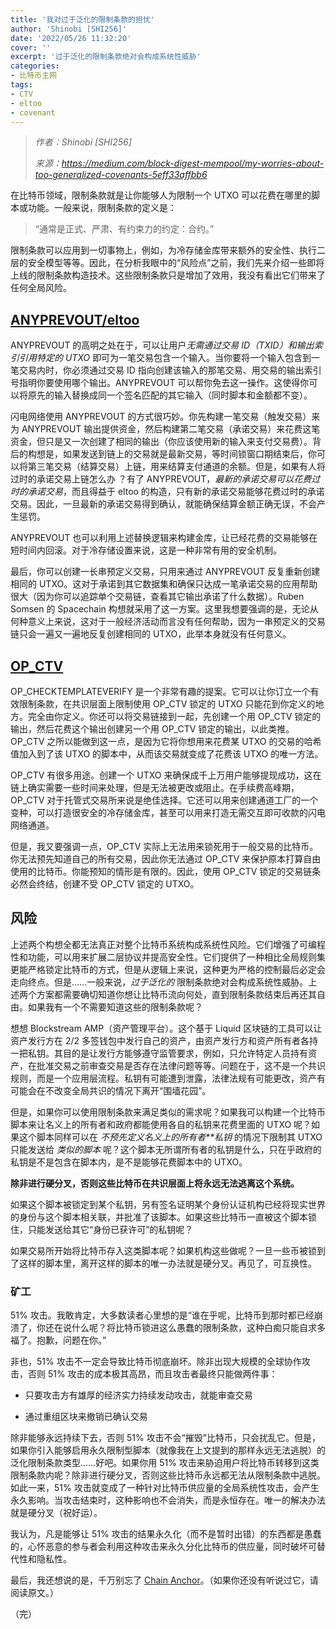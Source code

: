 ```yaml
---
title: '我对过于泛化的限制条款的担忧'
author: 'Shinobi [SHI256]'
date: '2022/05/26 11:32:20'
cover: ''
excerpt: '过于泛化的限制条款绝对会构成系统性威胁'
categories:
- 比特币主网
tags:
- CTV
- eltoo
- covenant
---
```



> *作者：Shinobi [SHI256]*
> 
> *来源：<https://medium.com/block-digest-mempool/my-worries-about-too-generalized-covenants-5eff33affbb6>*



在比特币领域，限制条款就是让你能够人为限制一个 UTXO 可以花费在哪里的脚本或功能。一般来说，限制条款的定义是：

> “通常是正式、严肃、有约束力的约定：合约。”

限制条款可以应用到一切事物上，例如，为冷存储金库带来额外的安全性、执行二层的安全模型等等。因此，在分析我眼中的“风险点”之前，我们先来介绍一些即将上线的限制条款构造技术。这些限制条款只是增加了效用，我没有看出它们带来了任何全局风险。

## [ANYPREVOUT/eltoo](https://anyprevout.xyz/)

ANYPREVOUT 的高明之处在于，可以让用户*无需通过交易 ID（TXID）和输出索引引用特定的 UTXO* 即可为一笔交易包含一个输入。当你要将一个输入包含到一笔交易内时，你必须通过交易 ID 指向创建该输入的那笔交易、用交易的输出索引号指明你要使用哪个输出。ANYPREVOUT 可以帮你免去这一操作。这使得你可以将原先的输入替换成同一个签名匹配的其它输入（同时脚本和金额都不变）。

闪电网络使用 ANYPREVOUT 的方式很巧妙。你先构建一笔交易（触发交易）来为 ANYPREVOUT 输出提供资金，然后构建第二笔交易（承诺交易）来花费这笔资金，但只是又一次创建了相同的输出（你应该使用新的输入来支付交易费）。背后的构想是，如果发送到链上的交易就是最新交易，等时间锁窗口期结束后，你可以将第三笔交易（结算交易）上链，用来结算支付通道的余额。但是，如果有人将过时的承诺交易上链怎么办 ？有了 ANYPREVOUT，*最新的承诺交易可以花费过时的承诺交易*，而且得益于 eltoo 的构造，只有新的承诺交易能够花费过时的承诺交易。因此，一旦最新的承诺交易得到确认，就能确保结算金额正确无误，不会产生惩罚。

ANYPREVOUT 也可以利用上述替换逻辑来构建金库，让已经花费的交易能够在短时间内回滚。对于冷存储设置来说，这是一种非常有用的安全机制。

最后，你可以创建一长串预定义交易，只用来通过 ANYPREVOUT 反复重新创建相同的 UTXO。这对于承诺到其它数据集和确保只达成一笔承诺交易的应用帮助很大（因为你可以追踪单个交易链，查看其它输出承诺了什么数据）。Ruben Somsen 的 Spacechain 构想就采用了这一方案。这里我想要强调的是，无论从何种意义上来说，这对于一般经济活动而言没有任何帮助，因为一串预定义的交易链只会一遍又一遍地反复创建相同的 UTXO，此举本身就没有任何意义。

## [OP_CTV](https://utxos.org/uses)

OP_CHECKTEMPLATEVERIFY 是一个非常有趣的提案。它可以让你订立一个有效限制条款，在共识层面上限制使用 OP_CTV 锁定的 UTXO 只能花到你定义的地方。完全由你定义。你还可以将交易链接到一起，先创建一个用 OP_CTV 锁定的输出，然后花费这个输出创建另一个用 OP_CTV 锁定的输出，以此类推。OP_CTV 之所以能做到这一点，是因为它将你想用来花费某 UTXO 的交易的哈希值加入到了该 UTXO 的脚本中，从而该交易就变成了花费该 UTXO 的唯一方法。

OP_CTV 有很多用途。创建一个 UTXO 来确保成千上万用户能够提现成功，这在链上确实需要一些时间来处理，但是无法被更改或阻止。在手续费高峰期，OP_CTV 对于托管式交易所来说是绝佳选择。它还可以用来创建通道工厂的一个变种，可以打造很安全的冷存储金库，甚至可以用来打造无需交互即可收款的闪电网络通道。

但是，我又要强调一点，OP_CTV 实际上无法用来锁死用于一般交易的比特币。你无法预先知道自己的所有交易，因此你无法通过 OP_CTV 来保护原本打算自由使用的比特币。你能预知的情形是有限的。因此，使用 OP_CTV 锁定的交易链条必然会终结，创建不受 OP_CTV 锁定的 UTXO。

## 风险

上述两个构想全都无法真正对整个比特币系统构成系统性风险。它们增强了可编程性和功能，可以用来扩展二层协议并提高安全性。它们提供了一种相比全局规则集更能严格锁定比特币的方式，但是从逻辑上来说，这种更为严格的控制最后必定会走向终点。但是……一般来说，*过于泛化的* 限制条款绝对会构成系统性威胁。上述两个方案都需要确切知道你想让比特币流向何处，直到限制条款结束后再还其自由。如果我有一个不需要知道这些的限制条款呢？

想想 Blockstream AMP（资产管理平台）。这个基于 Liquid 区块链的工具可以让资产发行方在 2/2 多签钱包中发行自己的资产，由资产发行方和资产所有者各持一把私钥。其目的是让发行方能够遵守监管要求，例如，只允许特定人员持有资产，在批准交易之前审查交易是否存在法律问题等等。问题在于，这不是一个共识规则，而是一个应用层流程。私钥有可能遭到泄露，法律法规有可能更改，资产有可能会在不改变全局共识的情况下离开“围墙花园”。

但是，如果你可以使用限制条款来满足类似的需求呢？如果我可以构建一个比特币脚本来让名义上的所有者和政府都能使用各自的私钥来花费里面的 UTXO 呢？如果这个脚本同样可以在 *不预先定义名义上的所有者**私钥* 的情况下限制其 UTXO 只能发送给 *类似的脚本* 呢？这个脚本无所谓所有者的私钥是什么，只在乎政府的私钥是不是包含在脚本内，是不是能够花费脚本中的 UTXO。

**除非进行硬分叉，否则这些比特币在共识层面上将永远无法逃离这个系统。**

如果这个脚本被锁定到某个私钥，另有签名证明某个身份认证机构已经将现实世界的身份与这个脚本相关联，并批准了该脚本。如果这些比特币一直被这个脚本锁住，只能发送给其它“身份已获许可”的私钥呢？

如果交易所开始将比特币存入这类脚本呢？如果机构这些做呢？一旦一些币被锁到了这样的脚本里，离开这样的脚本的唯一办法就是硬分叉。再见了，可互换性。

### 矿工

51% 攻击。我敢肯定，大多数读者心里想的是“谁在乎呢，比特币到那时都已经崩溃了，你还在说什么呢？将比特币锁进这么愚蠢的限制条款，这种白痴只能自求多福了。抱歉，问题在你。”

非也，51% 攻击不一定会导致比特币彻底崩坏。除非出现大规模的全球协作攻击，否则 51% 攻击的成本极其高昂，而且攻击者最终只能做两件事：

- 只要攻击方有雄厚的经济实力持续发动攻击，就能审查交易

- 通过重组区块来撤销已确认交易

除非能够永远持续下去，否则 51% 攻击不会“摧毁”比特币，只会扰乱它。但是，如果你引入能够启用永久限制型脚本（就像我在上文提到的那样永远无法逃脱）的泛化限制条款类型……好吧。如果你用 51% 攻击来胁迫用户将比特币转移到这类限制条款内呢？除非进行硬分叉，否则这些比特币永远都无法从限制条款中逃脱。如此一来，51% 攻击就变成了一种针对比特币供应量的全局系统性攻击，会产生永久影响。当攻击结束时，这种影响也不会消失，而是永恒存在。唯一的解决办法就是硬分叉（祝好运）。

我认为，凡是能够让 51% 攻击的结果永久化（而不是暂时出错）的东西都是愚蠢的，心怀恶意的参与者会利用这种攻击来永久分化比特币的供应量，同时破坏可替代性和隐私性。

最后，我还想说的是，千万别忘了 [Chain Anchor](https://petertodd.org/2016/mit-chainanchor-bribing-miners-to-regulate-bitcoin)。（如果你还没有听说过它，请阅读原文。）

（完）

 